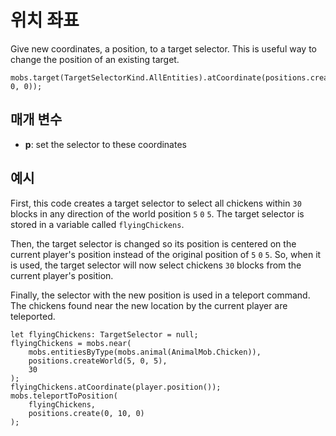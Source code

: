 # 위치 좌표

Give new coordinates, a position, to a target selector. This is useful way to change the position of an existing target.

```sig
mobs.target(TargetSelectorKind.AllEntities).atCoordinate(positions.create(0, 0, 0));
```

## 매개 변수

* **p**: set the selector to these coordinates

## 예시

First, this code creates a target selector to select all chickens within `30` blocks in any direction of the world position `5` `0` `5`. The target selector is stored in a variable called `flyingChickens`.

Then, the target selector is changed so its position is centered on the current player's position instead of the original position of `5` `0` `5`. So, when it is used, the target selector will now select chickens `30` blocks from the current player's position.

Finally, the selector with the new position is used in a teleport command. The chickens found near the new location by the current player are teleported.

```blocks
let flyingChickens: TargetSelector = null;
flyingChickens = mobs.near(
    mobs.entitiesByType(mobs.animal(AnimalMob.Chicken)),
    positions.createWorld(5, 0, 5),
    30
);
flyingChickens.atCoordinate(player.position());
mobs.teleportToPosition(
    flyingChickens,
    positions.create(0, 10, 0)
);
```